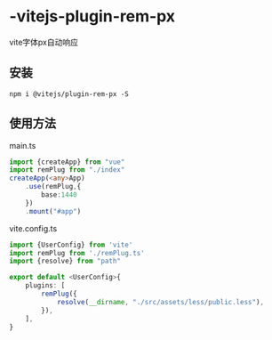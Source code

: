 # -vitejs-plugin-rem-px
vite字体px自动响应

## 安装

```
npm i @vitejs/plugin-rem-px -S
```

## 使用方法

main.ts

```typescript
import {createApp} from "vue"
import remPlug from "./index"
createApp(<any>App)
    .use(remPlug,{
        base:1440
    })
    .mount("#app")
```

vite.config.ts

```typescript
import {UserConfig} from 'vite'
import remPlug from './remPlug.ts'
import {resolve} from "path"

export default <UserConfig>{
    plugins: [
        remPlug({
            resolve(__dirname, "./src/assets/less/public.less"),
        }),
    ],
}

```